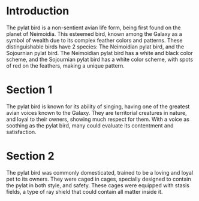 # Introduction

The pylat bird is a non-sentient avian life form, being first found on the planet of Neimoidia.
This esteemed bird, known among the Galaxy as a symbol of wealth due to its complex feather colors and patterns.
These distinguishable birds have 2 species: The Neimoidian pylat bird, and the Sojournian pylat bird.
The Neimoidian pylat bird has a white and black color scheme, and the Sojournian pylat bird has a white color scheme, with spots of red on the feathers, making a unique pattern.

# Section 1

The pylat bird is known for its ability of singing, having one of the greatest avian voices known to the Galaxy.
They are territorial creatures in nature, and loyal to their owners, showing much respect for them.
With a voice as soothing as the pylat bird, many could evaluate its contentment and satisfaction.

# Section 2

The pylat bird was commonly domesticated, trained to be a loving and loyal pet to its owners.
They were caged in cages, specially designed to contain the pylat in both style, and safety.
These cages were equipped with stasis fields, a type of ray shield that could contain all matter inside it.
